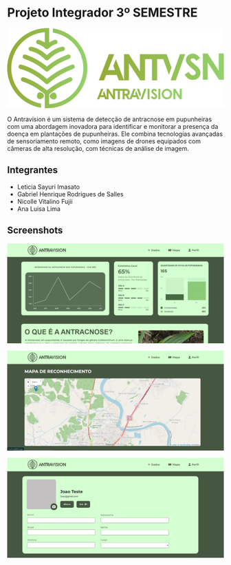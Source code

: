 # Projeto Integrador 3º SEMESTRE
![Antravision](public/imgs/logo_completa_verde.png)

O Antravision é um sistema de detecção de antracnose em pupunheiras com uma abordagem inovadora para identificar e monitorar a presença da doença em plantações de pupunheiras. Ele combina tecnologias avançadas de sensoriamento remoto, como imagens de drones equipados com câmeras de alta resolução, com técnicas de análise de imagem.

## Integrantes
- Leticia Sayuri Imasato
- Gabriel Henrique Rodrigues de Salles
- Nicolle Vitalino Fujii
- Ana Luisa Lima

## Screenshots
![Antravision](imagem.png)

![Antravision](imagem(1).png)

![Antravision](imagem(2).png)

